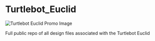 # Turtlebot_Euclid

![Turtlebot Euclid Promo Image](https://github.com/ibaranov-cp/Turtlebot_Euclid/blob/master/turtle-bot-euclid-6.jpg)

Full public repo of all design files associated with the Turtlebot Euclid
